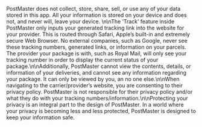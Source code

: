 PostMaster does not collect, store, share, sell, or use any of your data stored in this app. All your information is stored on your device and does not, and never will, leave your device. \n\nThe ‘Track’ feature inside PostMaster only inputs your generated tracking link into the website for your provider. This is routed through Safari, Apple’s built-in and extremely secure Web Browser. No external companies, such as Google, never see these tracking numbers, generated links, or information on your parcels. The provider your package is with, such as Royal Mail, will only see your tracking number in order to display the current status of your package.\n\nAdditionally, PostMaster cannot view the contents, details, or information of your deliveries, and cannot see any information regarding your package. It can only be viewed by you, an no one else.\n\nWhen navigating to the carrier/provider’s website, you are consenting to their privacy policy. PostMaster is not responsible for their privacy policy and/or what they do with your tracking numbers/information.\n\nProtecting your privacy is an integral part to the design of PostMaster. In a world where your privacy is becoming less and less protected, PostMaster is designed to keep your information safe.
